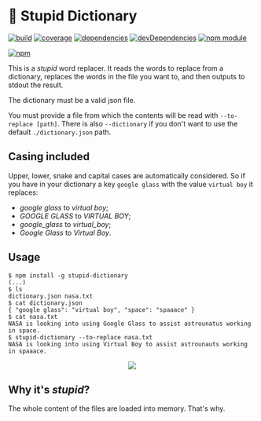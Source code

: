 # :book: Stupid Dictionary

[![build](https://travis-ci.org/tallesl/stupid-dictionary.png)](https://travis-ci.org/tallesl/stupid-dictionary)
[![coverage](https://coveralls.io/repos/tallesl/stupid-dictionary/badge.png?branch=master)](https://coveralls.io/r/tallesl/stupid-dictionary?branch=master)
[![dependencies](https://david-dm.org/tallesl/stupid-dictionary.png)](https://david-dm.org/tallesl/stupid-dictionary)
[![devDependencies](https://david-dm.org/tallesl/stupid-dictionary/dev-status.png)](https://david-dm.org/tallesl/stupid-dictionary#info=devDependencies)
[![npm module](https://badge.fury.io/js/stupid-dictionary.png)](http://badge.fury.io/js/stupid-dictionary)

[![npm](https://nodei.co/npm/stupid-dictionary.png?mini=true)](https://nodei.co/npm/stupid-dictionary/)

This is a *stupid* word replacer. It reads the words to replace from a
dictionary, replaces the words in the file you want to, and then outputs to
stdout the result.

The dictionary must be a valid json file.

You must provide a file from which the contents will be read with
`--to-replace [path]`. There is also `--dictionary` if you don't want to use
the default `./dictionary.json` path.

## Casing included

Upper, lower, snake and capital cases are automatically considered. So if you
have in your dictionary a key `google glass` with the value `virtual boy` it
replaces:

* *google glass* to *virtual boy*;
* *GOOGLE GLASS* to *VIRTUAL BOY*;
* *google_glass* to *virtual_boy*;
* *Google Glass* to *Virtual Boy*.

## Usage

```
$ npm install -g stupid-dictionary
(...)
$ ls
dictionary.json nasa.txt
$ cat dictionary.json
{ "google glass": "virtual boy", "space": "spaaace" }
$ cat nasa.txt
NASA is looking into using Google Glass to assist astrounatus working in space.
$ stupid-dictionary --to-replace nasa.txt
NASA is looking into using Virtual Boy to assist astrounauts working in spaaace.
```

<p align="center">
    <a href="http://xkcd.com/1288/">
        <img src="http://imgs.xkcd.com/comics/substitutions.png">
    </a>
</p>

## Why it's *stupid*?

The whole content of the files are loaded into memory. That's why.